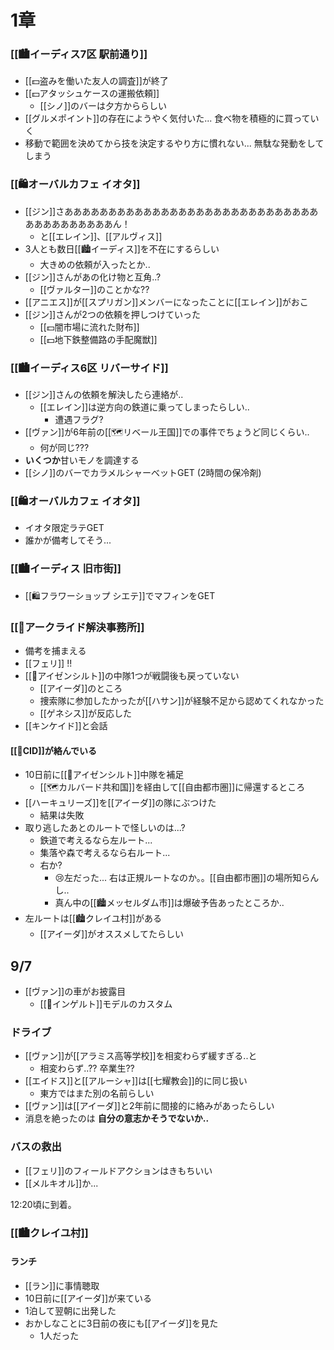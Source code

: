 # 1章

### [[🏙️イーディス7区 駅前通り]]

- [[💵盗みを働いた友人の調査]]が終了
- [[💵アタッシュケースの運搬依頼]]
	- [[シノ]]のバーは夕方かららしい
- [[グルメポイント]]の存在にようやく気付いた... 食べ物を積極的に買っていく
- 移動で範囲を決めてから技を決定するやり方に慣れない... 無駄な発動をしてしまう

### [[🛍️オーバルカフェ イオタ]]

- [[ジン]]さあああああああああああああああああああああああああああああああああああああああん！
	- と[[エレイン]]、[[アルヴィス]]
- 3人とも数日[[🏙️イーディス]]を不在にするらしい
	- 大きめの依頼が入ったとか..
- [[ジン]]さんがあの化け物と互角..?
	- [[ヴァルター]]のことかな??
- [[アニエス]]が[[スプリガン]]メンバーになったことに[[エレイン]]がおこ
- [[ジン]]さんが2つの依頼を押しつけていった
	- [[💵闇市場に流れた財布]]
	- [[💵地下鉄整備路の手配魔獣]]

### [[🏙️イーディス6区 リバーサイド]]

- [[ジン]]さんの依頼を解決したら連絡が..
	- [[エレイン]]は逆方向の鉄道に乗ってしまったらしい..
		- 遭遇フラグ?
- [[ヴァン]]が6年前の[[🗺️リベール王国]]での事件でちょうど同じくらい..
	- 何が同じ???
- **いくつか**甘いモノを調達する
- [[シノ]]のバーでカラメルシャーべットGET (2時間の保冷剤)

### [[🛍️オーバルカフェ イオタ]]

- イオタ限定ラテGET
- 誰かが備考してそう...

### [[🏙️イーディス 旧市街]]

- [[🛍️フラワーショップ シエテ]]でマフィンをGET

### [[🏢アークライド解決事務所]]

- 備考を捕まえる
- [[フェリ]] !!
- [[🏢アイゼンシルト]]の中隊1つが戦闘後も戻っていない
	- [[アイーダ]]のところ
	- 捜索隊に参加したかったが[[ハサン]]が経験不足から認めてくれなかった
	- [[ゲネシス]]が反応した
- [[キンケイド]]と会話

#### [[🏢CID]]が絡んでいる

- 10日前に[[🏢アイゼンシルト]]中隊を補足
	- [[🗺️カルバード共和国]]を経由して[[自由都市圏]]に帰還するところ
- [[ハーキュリーズ]]を[[アイーダ]]の隊にぶつけた
	- 結果は失敗
- 取り逃したあとのルートで怪しいのは...?	
	- 鉄道で考えるなら左ルート...
	- 集落や森で考えるなら右ルート...
	- 右か?
		- 😢左だった... 右は正規ルートなのか。。[[自由都市圏]]の場所知らんし..
		- 真ん中の[[🏙️メッセルダム市]]は爆破予告あったところか..
- 左ルートは[[🏙️クレイユ村]]がある
	- [[アイーダ]]がオススメしてたらしい


## 9/7

- [[ヴァン]]の車がお披露目
	- [[🏢インゲルト]]モデルのカスタム

### ドライブ

- [[ヴァン]]が[[アラミス高等学校]]を相変わらず緩すぎる..と
	- 相変わらず..?? 卒業生??
- [[エイドス]]と[[アルーシャ]]は[[七耀教会]]的に同じ扱い
	- 東方ではまた別の名前らしい
- [[ヴァン]]は[[アイーダ]]と2年前に間接的に絡みがあったらしい
- 消息を絶ったのは **自分の意志かそうでないか..**

### バスの救出

- [[フェリ]]のフィールドアクションはきもちいい
- [[メルキオル]]か...

12:20頃に到着。

### [[🏙️クレイユ村]]

#### ランチ

- [[ラン]]に事情聴取
- 10日前に[[アイーダ]]が来ている
- 1泊して翌朝に出発した
- おかしなことに3日前の夜にも[[アイーダ]]を見た
	- 1人だった

